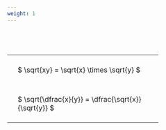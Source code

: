 ```yaml
---
weight: 1
---
```


#  
<br>
<style type="text/css">
#T_68206 th.col_heading {
  text-align: left;
  font-size: 1em;
}
#T_68206 td {
  text-align: left;
  font-size: 1em;
  padding: 1.5em;
}
#T_68206_row0_col0, #T_68206_row1_col0 {
  width: 300px;
  white-space: pre-wrap;
}
</style>
<table id="T_68206">
  <thead>
  </thead>
  <tbody>
    <tr>
      <td id="T_68206_row0_col0" class="data row0 col0" >$ \sqrt{xy} = \sqrt{x} \times \sqrt{y} $</td>
    </tr>
    <tr>
      <td id="T_68206_row1_col0" class="data row1 col0" >$ \sqrt{\dfrac{x}{y}} = \dfrac{\sqrt{x}}{\sqrt{y}} $</td>
    </tr>
  </tbody>
</table>
